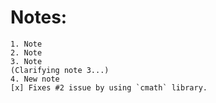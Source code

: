 # Notes:
	1. Note
	2. Note
	3. Note
	(Clarifying note 3...)
	4. New note
    [x] Fixes #2 issue by using `cmath` library.
